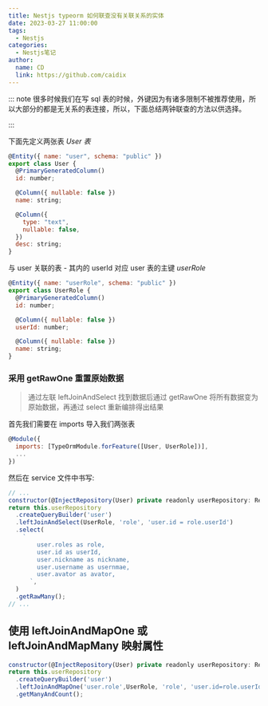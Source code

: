 ```yaml
---
title: Nestjs typeorm 如何联查没有关联关系的实体
date: 2023-03-27 11:00:00
tags:
  - Nestjs
categories:
  - Nestjs笔记
author:
  name: CD
  link: https://github.com/caidix
---
```


::: note
很多时候我们在写 sql 表的时候，外键因为有诸多限制不被推荐使用，所以大部分的都是无关系的表连接，所以，下面总结两钟联查的方法以供选择。

:::

<!-- more -->

下面先定义两张表
_User 表_

```js
@Entity({ name: "user", schema: "public" })
export class User {
  @PrimaryGeneratedColumn()
  id: number;

  @Column({ nullable: false })
  name: string;

  @Column({
    type: "text",
    nullable: false,
  })
  desc: string;
}
```

与 user 关联的表 - 其内的 userId 对应 user 表的主键
_userRole_

```js
@Entity({ name: "userRole", schema: "public" })
export class UserRole {
  @PrimaryGeneratedColumn()
  id: number;

  @Column({ nullable: false })
  userId: number;

  @Column({ nullable: false })
  name: string;
}
```

### 采用 getRawOne 重置原始数据

> 通过左联 leftJoinAndSelect 找到数据后通过 getRawOne 将所有数据变为原始数据，再通过 select 重新编排得出结果

首先我们需要在 imports 导入我们两张表

```js
@Module({
  imports: [TypeOrmModule.forFeature([User, UserRole])],
  ...
})
```

然后在 service 文件中书写:

```js
// ...
constructor(@InjectRepository(User) private readonly userRepository: Repository<User>){}
return this.userRepository
  .createQueryBuilder('user')
  .leftJoinAndSelect(UserRole, 'role', 'user.id = role.userId')
  .select(
    `
        user.roles as role,
        user.id as userId,
        user.nickname as nickname,
        user.username as usernmae,
        user.avator as avator,
      `,
  )
  .getRawMany();
// ...
```

## 使用 leftJoinAndMapOne 或 leftJoinAndMapMany 映射属性

```js
constructor(@InjectRepository(User) private readonly userRepository: Repository<User>){}
return this.userRepository
  .createQueryBuilder('user')
  .leftJoinAndMapOne('user.role',UserRole, 'role', 'user.id=role.userId')
  .getManyAndCount();
```
